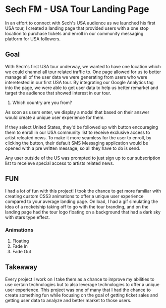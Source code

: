 # Sech FM - USA Tour Landing Page
In an effort to connect with Sech's USA audience as we launched his first USA tour, I created a landing page that provided users with a one stop location to purchase tickets and enroll in our community messaging platform for USA followers. 

## Goal

With Sech's first USA tour underway, we wanted to have one location which we could channel all tour related traffic to. One page allowed for us to better manage all of the user data we were generating from users who were interetested in our first USA tour. By integrating our Google Analytics tag into the page, we were able to get user data to help us better remarket and target the audience that showed interest in our tour. 

1. Which country are you from?

As soon as users enter, we display a modal that based on their answer would create a unique user experience for them. 

If they select United States, they'd be followed up with button encouraging them to enroll in our USA community list to receive exclusive access to artist releated news.
To make it more seamless for the user to enroll, by clicking the button, their default SMS Messaging application would be opened with a pre written message, so all they have to do is send.

Any user outside of the US was prompted to just sign up to our subscription list to receieve special access to artists related news. 

## FUN

I had a lot of fun with this project! I took the chance to get more familiar with creating custom CSS3 animations to offer a unique user experience compared to your average landing page. On load, I had a gif simulating the idea of a rocketship taking off to go with the tour branding, and on the landing page had the tour logo floating on a background that had a dark sky with stars type effect. 

### Animations

1. Floating
2. Fade In
3. Fade Out

## Takeaway

Every project I work on I take them as a chance to improve my abilities to use certain technologies but to also leverage technologies to offer a unique user experience. This project was one of many that I had the chance to create something fun while focusing on the goal of getting ticket sales and getting user data to analyze and better market to those users. 
